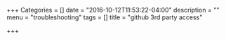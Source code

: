 +++
Categories = []
date = "2016-10-12T11:53:22-04:00"
description = ""
menu = "troubleshooting"
tags = []
title = "github 3rd party access"

+++


